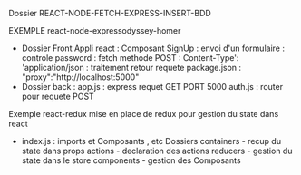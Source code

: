Dossier REACT-NODE-FETCH-EXPRESS-INSERT-BDD

EXEMPLE react-node-expressodyssey-homer

  - Dossier Front
    Appli react  : Composant SignUp : envoi d'un formulaire
                                    : controle password
                                    : fetch methode POST
                                    : Content-Type': 'application/json
                                    : traitement retour requete
                  package.json      : "proxy":"http://localhost:5000"
  - Dossier back : app.js : express requet GET
                   PORT 5000
                   auth.js : router pour requete POST


Exemple react-redux mise en place de redux pour gestion du state dans react

  - index.js    : imports et Composants <Provider>, etc
    Dossiers  containers - recup du state dans props
              actions     - declaration des actions
              reducers   - gestion du state dans le store
              components  - gestion des Composants
